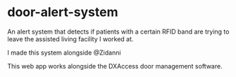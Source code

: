# door-alert-system
An alert system that detects if patients with a certain RFID band are trying to leave the assisted living facility I worked at.

I made this system alongside @Zidanni

This web app works alongside the DXAccess door management software.

